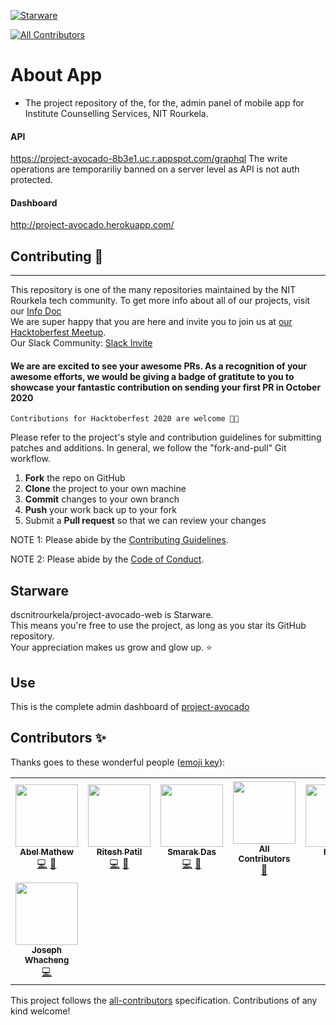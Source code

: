 [![Starware](https://img.shields.io/badge/Starware-⭐-black?labelColor=f9b00d)](https://github.com/zepfietje/starware)
<!-- ALL-CONTRIBUTORS-BADGE:START - Do not remove or modify this section -->
[![All Contributors](https://img.shields.io/badge/all_contributors-8-orange.svg?style=flat-square)](#contributors-)
<!-- ALL-CONTRIBUTORS-BADGE:END -->


# About App
- The project repository of the, for the, admin panel of mobile app for Institute Counselling Services, NIT Rourkela.
#### API
https://project-avocado-8b3e1.uc.r.appspot.com/graphql
The write operations are temporariliy banned on a server level as API is not auth protected.
#### Dashboard
http://project-avocado.herokuapp.com/

## Contributing 🎃
------------

This repository is one of the many repositories maintained by the NIT Rourkela tech community. To get more info about all of our projects, visit our [Info Doc](https://www.notion.so/c019f8d965c24047b92f227a1b20fe4b?v=b1de077e3ea54a7daf480e8ca59e3167) <br>
We are super happy that you are here and invite you to join us at [our Hacktoberfest Meetup](http://bit.ly/NITR-HF). <br>
Our Slack Community: [Slack Invite](http://bit.ly/NITRDevs) <br>
#### We are are excited to see your awesome PRs. As a recognition of your awesome efforts, we would be giving a badge of gratitute to you to showcase your fantastic contribution on sending your first PR in October 2020 
`Contributions for Hacktoberfest 2020 are welcome 🎉🎉`

Please refer to the project's style and contribution guidelines for submitting patches and additions. In general, we follow the "fork-and-pull" Git workflow.

 1. **Fork** the repo on GitHub
 2. **Clone** the project to your own machine
 3. **Commit** changes to your own branch
 4. **Push** your work back up to your fork
 5. Submit a **Pull request** so that we can review your changes

NOTE 1: Please abide by the [Contributing Guidelines](https://github.com/dscnitrourkela/project-avocado-web/blob/master/CONTRIBUTING.md).

NOTE 2: Please abide by the [Code of Conduct](https://github.com/dscnitrourkela/project-avocado-web/blob/master/CODE_OF_CONDUCT.md).


## Starware

dscnitrourkela/project-avocado-web is Starware.  
This means you're free to use the project, as long as you star its GitHub repository.  
Your appreciation makes us grow and glow up. ⭐

## Use
This is the complete admin dashboard of [project-avocado](https://github.com/dscnitrourkela/project-avocado)


## Contributors ✨

Thanks goes to these wonderful people ([emoji key](https://allcontributors.org/docs/en/emoji-key)):

<!-- ALL-CONTRIBUTORS-LIST:START - Do not remove or modify this section -->
<!-- prettier-ignore-start -->
<!-- markdownlint-disable -->
<table>
  <tr>
    <td align="center"><a href="https://designrknight-website.web.app/"><img src="https://avatars0.githubusercontent.com/u/27865704?v=4" width="100px;" alt=""/><br /><sub><b>Abel Mathew</b></sub></a><br /><a href="https://github.com/dscnitrourkela/project-avocado-web/commits?author=DesignrKnight" title="Code">💻</a> <a href="#projectManagement-DesignrKnight" title="Project Management">📆</a></td>
    <td align="center"><a href="https://github.com/riteshsp2000"><img src="https://avatars3.githubusercontent.com/u/56112399?v=4" width="100px;" alt=""/><br /><sub><b>Ritesh Patil</b></sub></a><br /><a href="https://github.com/dscnitrourkela/project-avocado-web/commits?author=riteshsp2000" title="Code">💻</a> <a href="#maintenance-riteshsp2000" title="Maintenance">🚧</a></td>
    <td align="center"><a href="https://github.com/Thesmader"><img src="https://avatars2.githubusercontent.com/u/34758667?v=4" width="100px;" alt=""/><br /><sub><b>Smarak Das</b></sub></a><br /><a href="https://github.com/dscnitrourkela/project-avocado-web/commits?author=Thesmader" title="Code">💻</a> <a href="#projectManagement-Thesmader" title="Project Management">📆</a></td>
    <td align="center"><a href="https://allcontributors.org"><img src="https://avatars1.githubusercontent.com/u/46410174?v=4" width="100px;" alt=""/><br /><sub><b>All Contributors</b></sub></a><br /><a href="#tool-all-contributors" title="Tools">🔧</a></td>
    <td align="center"><a href="https://github.com/HarishTeens"><img src="https://avatars3.githubusercontent.com/u/33366456?v=4" width="100px;" alt=""/><br /><sub><b>Harish</b></sub></a><br /><a href="https://github.com/dscnitrourkela/project-avocado-web/commits?author=HarishTeens" title="Code">💻</a> <a href="#projectManagement-HarishTeens" title="Project Management">📆</a></td>
    <td align="center"><a href="http://yigit.dev"><img src="https://avatars0.githubusercontent.com/u/42731194?v=4" width="100px;" alt=""/><br /><sub><b>Yigit Cukuren</b></sub></a><br /><a href="https://github.com/dscnitrourkela/project-avocado-web/commits?author=yigitcukuren" title="Tests">⚠️</a></td>
    <td align="center"><a href="https://github.com/justemoilouise"><img src="https://avatars0.githubusercontent.com/u/6330131?v=4" width="100px;" alt=""/><br /><sub><b>Louise Ann Apostol</b></sub></a><br /><a href="https://github.com/dscnitrourkela/project-avocado-web/commits?author=justemoilouise" title="Code">💻</a></td>
  </tr>
  <tr>
    <td align="center"><a href="https://github.com/JWhacheng"><img src="https://avatars3.githubusercontent.com/u/35354149?v=4" width="100px;" alt=""/><br /><sub><b>Joseph Whacheng</b></sub></a><br /><a href="https://github.com/dscnitrourkela/project-avocado-web/commits?author=JWhacheng" title="Code">💻</a></td>
  </tr>
</table>

<!-- markdownlint-enable -->
<!-- prettier-ignore-end -->
<!-- ALL-CONTRIBUTORS-LIST:END -->

This project follows the [all-contributors](https://github.com/all-contributors/all-contributors) specification. Contributions of any kind welcome!
